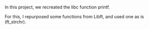In this project, we recreated the libc function printf.

For this, I repurposed some functions from Libft, and used one as is (ft_strchr).
